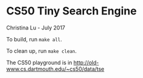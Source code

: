 # CS50 Tiny Search Engine

Christina Lu - July 2017

To build, run `make all`.

To clean up, run `make clean`.

The CS50 playground is in 
http://old-www.cs.dartmouth.edu/~cs50/data/tse

